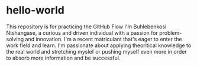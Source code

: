 # hello-world
This repository is for practicing the GitHub Flow
I'm Buhlebenkosi Ntshangase, a curious and driven individual with a passion for problem-solving and innovation. I'm a recent matriculant that's eager to enter the work field and learn. I'm passionate about applying theoritical knowledge to the real world and stretching myslef or pushing myself even more in order to absorb more information and be successful.
